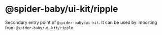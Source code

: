 # @spider-baby/ui-kit/ripple

Secondary entry point of `@spider-baby/ui-kit`. It can be used by importing from `@spider-baby/ui-kit/ripple`.
